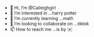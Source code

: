 - 👋 Hi, I’m @Caileighgirl
- 👀 I’m interested in ...harry potter
- 🌱 I’m currently learning ...math
- 💞️ I’m looking to collaborate on ...tiktok
- 📫 How to reach me ...is by ✉️

<!---
Caileighgirl/Caileighgirl is a ✨ special ✨ repository because its `README.md` (this file) appears on your GitHub profile.
You can click the Preview link to take a look at your changes.
--->
